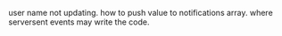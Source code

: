 user name not updating.
how to push value to notifications array.
where serversent events may write the code.
